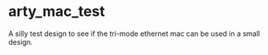 # arty_mac_test
A silly test design to see if the tri-mode ethernet mac can be used in a small design.
